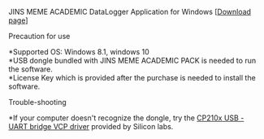 JINS MEME ACADEMIC DataLogger Application for Windows
[[Download page](https://github.com/jins-meme/academic-pack-datalogger-for-windows/releases)]

Precaution for use

*Supported OS: Windows 8.1, windows 10<br>
*USB dongle bundled with JINS MEME ACADEMIC PACK is needed to run the software.<br>
*License Key which is provided after the purchase is needed to install the software.<br>

Trouble-shooting

*If your computer doesn't recognize the dongle, try the [CP210x USB - UART bridge VCP driver]( https://www.silabs.com/products/mcu/Pages/USBtoUARTBridgeVCPDrivers.aspx) provided by Silicon labs.

